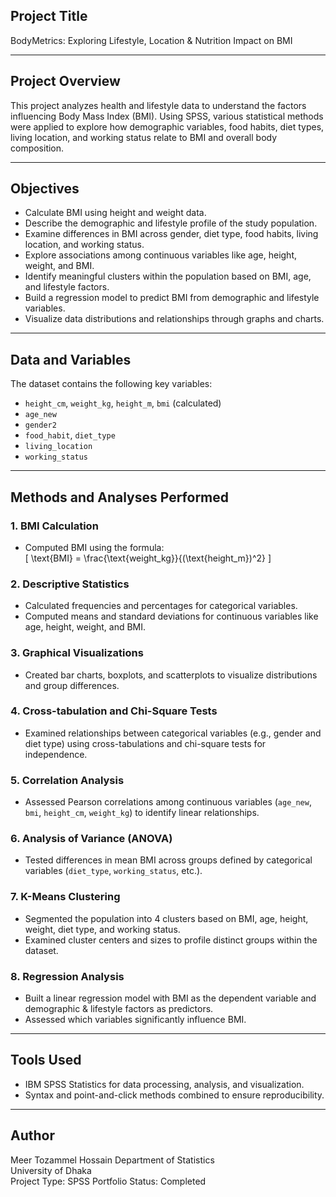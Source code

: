 ## Project Title  
BodyMetrics: Exploring Lifestyle, Location & Nutrition Impact on BMI

---

## Project Overview  
This project analyzes health and lifestyle data to understand the factors influencing Body Mass Index (BMI). Using SPSS, various statistical methods were applied to explore how demographic variables, food habits, diet types, living location, and working status relate to BMI and overall body composition.

---

## Objectives  
- Calculate BMI using height and weight data.  
- Describe the demographic and lifestyle profile of the study population.  
- Examine differences in BMI across gender, diet type, food habits, living location, and working status.  
- Explore associations among continuous variables like age, height, weight, and BMI.  
- Identify meaningful clusters within the population based on BMI, age, and lifestyle factors.  
- Build a regression model to predict BMI from demographic and lifestyle variables.  
- Visualize data distributions and relationships through graphs and charts.

---

## Data and Variables  
The dataset contains the following key variables:  
- `height_cm`, `weight_kg`, `height_m`, `bmi` (calculated)  
- `age_new`  
- `gender2`  
- `food_habit`, `diet_type`  
- `living_location`  
- `working_status`

---

## Methods and Analyses Performed  

### 1. BMI Calculation  
- Computed BMI using the formula:  
 \[
\text{BMI} = \frac{\text{weight\_kg}}{(\text{height\_m})^2}
\]


### 2. Descriptive Statistics  
- Calculated frequencies and percentages for categorical variables.  
- Computed means and standard deviations for continuous variables like age, height, weight, and BMI.

### 3. Graphical Visualizations  
- Created bar charts, boxplots, and scatterplots to visualize distributions and group differences.  

### 4. Cross-tabulation and Chi-Square Tests  
- Examined relationships between categorical variables (e.g., gender and diet type) using cross-tabulations and chi-square tests for independence.

### 5. Correlation Analysis  
- Assessed Pearson correlations among continuous variables (`age_new`, `bmi`, `height_cm`, `weight_kg`) to identify linear relationships.

### 6. Analysis of Variance (ANOVA)  
- Tested differences in mean BMI across groups defined by categorical variables (`diet_type`, `working_status`, etc.).

### 7. K-Means Clustering  
- Segmented the population into 4 clusters based on BMI, age, height, weight, diet type, and working status.  
- Examined cluster centers and sizes to profile distinct groups within the dataset.

### 8. Regression Analysis  
- Built a linear regression model with BMI as the dependent variable and demographic & lifestyle factors as predictors.  
- Assessed which variables significantly influence BMI.

---

## Tools Used  
- IBM SPSS Statistics for data processing, analysis, and visualization.  
- Syntax and point-and-click methods combined to ensure reproducibility.


---
## Author

Meer Tozammel Hossain
Department of Statistics  
University of Dhaka  
Project Type: SPSS Portfolio
Status: Completed  
